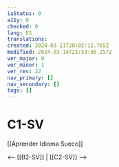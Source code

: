 ```yaml
---
iaStatus: 0
a11y: 0
checked: 0
lang: ES
translations: 
created: 2024-03-11T20:02:12.765Z
modified: 2024-03-14T21:53:36.257Z
ver_major: 0
ver_minor: 1
ver_rev: 22
nav_primary: []
nav_secondary: []
tags: []
---
```

# C1-SV

[[Aprender Idioma Sueco]]

<-- [[B2-SV]] | [[C2-SV]] -->